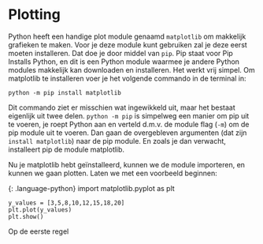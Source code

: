# Plotting

Python heeft een handige plot module genaamd `matplotlib` om makkelijk grafieken te maken. Voor je deze module kunt gebruiken zal je deze eerst moeten installeren. Dat doe je door middel van `pip`. Pip staat voor Pip Installs Python, en dit is een Python module waarmee je andere Python modules makkelijk kan downloaden en installeren. Het werkt vrij simpel. Om matplotlib te installeren voer je het volgende commando in de terminal in:

    python -m pip install matplotlib

Dit commando ziet er misschien wat ingewikkeld uit, maar het bestaat eigenlijk uit twee delen. `python -m pip` is simpelweg een manier om pip uit te voeren, je roept Python aan en verteld d.m.v. de module flag (`-m`) om de pip module uit te voeren. Dan gaan de overgebleven argumenten (dat zijn `install matplotlib`) naar de pip module. En zoals je dan verwacht, installeert pip de module matplotlib.

Nu je matplotlib hebt geïnstalleerd, kunnen we de module importeren, en kunnen we gaan plotten. Laten we met een voorbeeld beginnen:

{: .language-python}
    import matplotlib.pyplot as plt

    y_values = [3,5,8,10,12,15,18,20]
    plt.plot(y_values)
    plt.show()

Op de eerste regel
